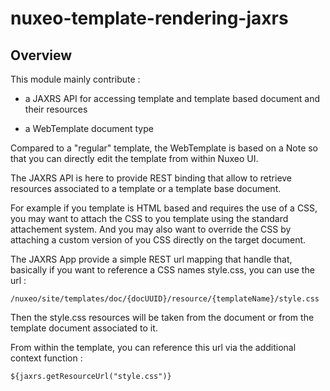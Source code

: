 # nuxeo-template-rendering-jaxrs

## Overview

This module mainly contribute :

 - a JAXRS API for accessing template and template based document and their resources

 - a WebTemplate document type

Compared to a "regular" template, the WebTemplate is based on a Note so that you can directly edit the template from within Nuxeo UI.

The JAXRS API is here to provide REST binding that allow to retrieve resources associated to a template or a template base document.

For example if you template is HTML based and requires the use of a CSS, you may want to attach the CSS to you template using the standard attachement system. And you may also want to override the CSS by attaching a custom version of you CSS directly on the target document.

The JAXRS App provide a simple REST url mapping that handle that, basically if you want to reference a CSS names style.css, you can use the url :

    /nuxeo/site/templates/doc/{docUUID}/resource/{templateName}/style.css

Then the style.css resources will be taken from the document or from the template document associated to it.

From within the template, you can reference this url via the additional context function :

    ${jaxrs.getResourceUrl("style.css")}


